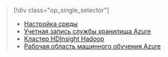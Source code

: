 > [!div class="op_single_selector"]
> * [Настройка среды](../articles/machine-learning/team-data-science-process/environment-setup.md)
> * [Учетная запись службы хранилища Azure](../articles/storage/common/storage-create-storage-account.md)
> * [Кластер HDInsight Hadoop](../articles/machine-learning/team-data-science-process/customize-hadoop-cluster.md)
> * [Рабочая область машинного обучения Azure](../articles/machine-learning/studio/create-workspace.md)
> 
> 

